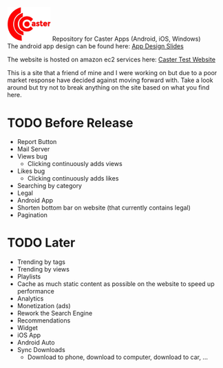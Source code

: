 <img src="https://github.com/FutureProg/Caster/blob/master/Caster_Resources/title.png?raw=true" width="20%"/>
Repository for Caster Apps (Android, iOS, Windows) <br/>
The android app design can be found here: <a href="https://docs.google.com/presentation/d/1mL2SCdt58fwieVYCdFVPcE_G-W3EwfM3spEyMYp2hkk/edit?usp=sharing">App Design Slides</a>

The website is hosted on amazon ec2 services here: <a href="ec2-34-214-80-91.us-west-2.compute.amazonaws.com">Caster Test Website</a>

This is a site that a friend of mine and I were working on but due to a poor market response have decided against moving forward with. Take a look around but try not to break anything on the site based on what you find here. 

# TODO Before Release

* Report Button
* Mail Server
* Views bug
  * Clicking continuously adds views
* Likes bug
  * Clicking continuously adds likes
* Searching by category
* Legal
* Android App
* Shorten bottom bar on website (that currently contains legal)
* Pagination

# TODO Later
* Trending by tags
* Trending by views
* Playlists
* Cache as much static content as possible on the website to speed up performance
* Analytics
* Monetization (ads)
* Rework the Search Engine
* Recommendations 
* Widget
* iOS App
* Android Auto
* Sync Downloads
   * Download to phone, download to computer, download to car, ...
